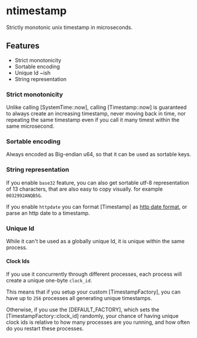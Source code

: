 # ntimestamp

Strictly monotonic unix timestamp in microseconds.

## Features

- Strict monotonicity
- Sortable encoding
- Unique Id ~ish
- String representation

### Strict monotonicity

Unlike calling [SystemTime::now], calling [Timestamp::now] is guaranteed to always create an increasing
timestamp, never moving back in time, nor repeating the same timestamp even if you call it many timest within
the same microsecond.

### Sortable encoding

Always encoded as Big-endian u64, so that it can be used as sortable keys.

### String representation

If you enable `base32` feature, you can also get sortable utf-8 representation of 13 characters, that are also easy to copy visually. 
for example `0032992ANQB5G`.

If you enable `httpdate` you can format [Timestamp] as [http date format](https://www.rfc-editor.org/rfc/rfc7231#section-7.1.1.1), or parse an http date to a timestamp.

### Unique Id

While it can't be used as a globally unique Id, it is unique within the same process.

#### Clock Ids

If you use it concurrently through different processes, each process will create a unique one-byte `clock_id`.

This means that if you setup your custom [TimestampFactory], you can have up to `256` processes all generating unique timestamps.

Otherwise, if you use the [DEFAULT_FACTORY], which sets the [TimestampFactory::clock_id] randomly, your chance of having unique
clock ids is relative to how many processes are you running, and how often do you restart these processes.
